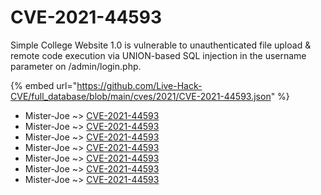 # CVE-2021-44593

Simple College Website 1.0 is vulnerable to unauthenticated file upload & remote code execution via UNION-based SQL injection in the username parameter on /admin/login.php.

{% embed url="https://github.com/Live-Hack-CVE/full_database/blob/main/cves/2021/CVE-2021-44593.json" %}


* Mister-Joe ~> [CVE-2021-44593](https://www.alice-snow.ru/2021/database/cve-2021-44593/cve-2021-44593-mister-joe)
* Mister-Joe ~> [CVE-2021-44593](https://www.alice-snow.ru/2021/database/cve-2021-44593/cve-2021-44593-mister-joe)
* Mister-Joe ~> [CVE-2021-44593](https://www.alice-snow.ru/2021/database/cve-2021-44593/cve-2021-44593-mister-joe)
* Mister-Joe ~> [CVE-2021-44593](https://www.alice-snow.ru/2021/database/cve-2021-44593/cve-2021-44593-mister-joe)
* Mister-Joe ~> [CVE-2021-44593](https://www.alice-snow.ru/2021/database/cve-2021-44593/cve-2021-44593-mister-joe)
* Mister-Joe ~> [CVE-2021-44593](https://www.alice-snow.ru/2021/database/cve-2021-44593/cve-2021-44593-mister-joe)
* Mister-Joe ~> [CVE-2021-44593](https://www.alice-snow.ru/2021/database/cve-2021-44593/cve-2021-44593-mister-joe)